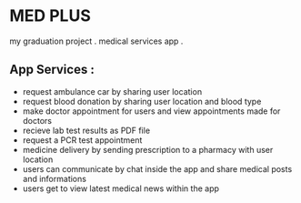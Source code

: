 # MED PLUS

my graduation project .
medical services app .


## App Services :
 - request ambulance car by sharing user location
 - request blood donation by sharing user location and blood type 
 - make doctor appointment for users and view appointments made for doctors 
 - recieve lab test results as PDF file 
 - request a PCR test appointment 
 - medicine delivery by sending prescription to a pharmacy with user location
 - users can communicate by chat inside the app and share medical posts and informations 
 - users get to view latest medical news within the app
